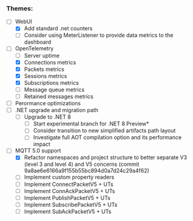 
### Themes:

- [ ] WebUI
    - [x] Add standard .net counters
    - [ ] Consider using MeterListener to provide data metrics to the dashboard
- [ ] OpenTelemetry
    - [ ] Server uptime
    - [x] Connections metrics
    - [x] Packets metrics
    - [x] Sessions metrics
    - [x] Subscriptions metrics
    - [ ] Message queue metrics
    - [ ] Retained messages metrics
- [ ] Perormance optimizations
- [ ] .NET upgrade and migration path
    - [ ] Upgrade to .NET 8
        - [ ] Start experimental branch for .NET 8 Preview*
        - [ ] Consider transition to new simplified artifacts path layout
        - [ ] Investigate full AOT compilation option and its performance impact
- [ ] MQTT 5.0 support
    - [x] Refactor namespaces and project structure to better separate 
    V3 (level 3 and level 4) and V5 concerns (commit 9a8ae6e6166a9f155b55bc894d0a7d24c29a4f62)
    - [ ] Implement custom property readers
    - [ ] Implement ConnectPacketV5 + UTs
    - [ ] Implement ConnAckPacketV5 + UTs
    - [ ] Implement PublishPacketV5 + UTs
    - [ ] Implement SubscribePacketV5 + UTs
    - [ ] Implement SubAckPacketV5 + UTs 